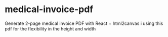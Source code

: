 # medical-invoice-pdf
Generate 2-page medical invoice PDF with React + html2canvas
 i using this pdf for the flexibility in the height and width
